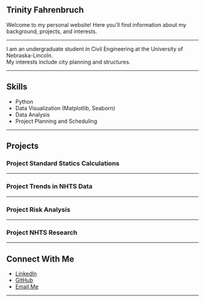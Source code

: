 ## Trinity Fahrenbruch 

Welcome to my personal website! Here you'll find information about my background, projects, and interests.

---

I am an undergraduate student in Civil Engineering at the University of Nebraska-Lincoln.  
My interests include city planning and structures.

---

## Skills

- Python  
- Data Visualization (Matplotlib, Seaborn)  
- Data Analysis  
- Project Planning and Scheduling

---

## Projects

### Project Standard Statics Calculations 


---

### Project Trends in NHTS Data 


---

### Project Risk Analysis 



---

### Project NHTS Research 



---

## Connect With Me

- [LinkedIn](https://www.linkedin.com/in/trinity-fahrenbruch)  
- [GitHub](https://github.com/tfahrenbruch2)  
- [Email Me](mailto:tfahrenbruch2@huskers.unl.edu)

---
